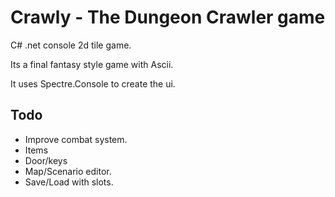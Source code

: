 # Crawly - The Dungeon Crawler game
C# .net console 2d tile game.

Its a final fantasy style game with Ascii.

It uses Spectre.Console to create the ui.


## Todo

- Improve combat system.
- Items
- Door/keys
- Map/Scenario editor.
- Save/Load with slots.